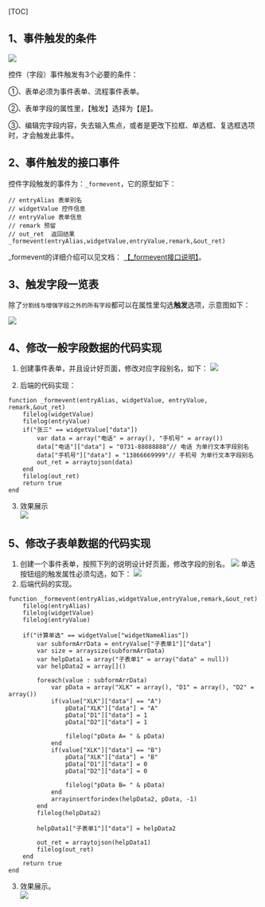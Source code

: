 [TOC]


## 1、事件触发的条件
![](http://docfiles.baibaoyun.com/Fr5o4YvB8sKiw8d5PpcLkQ2UZD1S)

控件（字段）事件触发有3个必要的条件：

①、表单必须为事件表单、流程事件表单。

②、表单字段的属性里，【触发】选择为【是】。

③、编辑完字段内容，失去输入焦点，或者是更改下拉框、单选框、复选框选项时，才会触发此事件。


## 2、事件触发的接口事件
控件字段触发的事件为：`_formevent`，它的原型如下：
~~~
// entryAlias 表单别名
// widgetValue 控件信息
// entryValue 表单信息
// remark 预留
// out_ret  返回结果
_formevent(entryAlias,widgetValue,entryValue,remark,&out_ret)
~~~

_formevent的详细介绍可以见文档： [【_formevent接口说明】](https://doc.baibaoyun.com/backend#backend/101700)。


## 3、触发字段一览表
除了`分割线与增强字段之外的所有字段`都可以在属性里勾选**触发**选项，示意图如下：

![](http://docfiles.baibaoyun.com/FjqJweMjzbUEV6hDFHiW9XJcW8rf)


## 4、修改一般字段数据的代码实现
1. 创建事件表单，并且设计好页面，修改对应字段别名，如下：
![](http://docfiles.baibaoyun.com/Frzs_pYiDm75yCPnZt_2ph5JYpk0)

2. 后端的代码实现：
~~~
function _formevent(entryAlias, widgetValue, entryValue, remark,&out_ret)
	filelog(widgetValue)
	filelog(entryValue)
	if("张三" == widgetValue["data"])
		var data = array("电话" = array(), "手机号" = array())
		data["电话"]["data"] = "0731-88888888"// 电话 为单行文本字段别名
		data["手机号"]["data"] = "13866669999"// 手机号 为单行文本字段别名
		out_ret = arraytojson(data)
	end
	filelog(out_ret)
	return true
end
~~~

3. 效果展示<br>
![](http://docfiles.baibaoyun.com/FtqTpivVCb5NF6QF55xDsROVW4Iq)

## 5、修改子表单数据的代码实现
1. 创建一个事件表单，按照下列的说明设计好页面，修改字段的别名。
![](http://docfiles.baibaoyun.com/FjnJ7yNuuWK_NBYeK3jEYzSVTrhC)
单选按钮组的触发属性必须勾选，如下：
![](http://docfiles.baibaoyun.com/FpPcxGSOOy1a1woKyqbtT3vvvPte)
2. 后端代码的实现。
~~~
function _formevent(entryAlias,widgetValue,entryValue,remark,&out_ret)
    filelog(entryAlias)
    filelog(widgetValue)
    filelog(entryValue)

    if("计算单选" == widgetValue["widgetNameAlias"])
        var subformArrData = entryValue["子表单1"]["data"]
        var size = arraysize(subformArrData)
        var helpData1 = array("子表单1" = array("data" = null))
        var helpData2 = array[]()

        foreach(value : subformArrData)
            var pData = array("XLK" = array(), "D1" = array(), "D2" = array())
            if(value["XLK"]["data"] == "A")
                pData["XLK"]["data"] = "A"
                pData["D1"]["data"] = 1
                pData["D2"]["data"] = 1
                
                filelog("pData A= " & pData)
            end
            if(value["XLK"]["data"] == "B")
                pData["XLK"]["data"] = "B"
                pData["D1"]["data"] = 0
                pData["D2"]["data"] = 0
                
                filelog("pData B= " & pData)
            end
            arrayinsertforindex(helpData2, pData, -1)
        end
        filelog(helpData2)
        
        helpData1["子表单1"]["data"] = helpData2
        
        out_ret = arraytojson(helpData1)
        filelog(out_ret)
    end
    return true
end
~~~

3. 效果展示。 <br>
![](http://docfiles.baibaoyun.com/FprtU9Z4q7QAsb7sLp-R_M9iBiPe)

